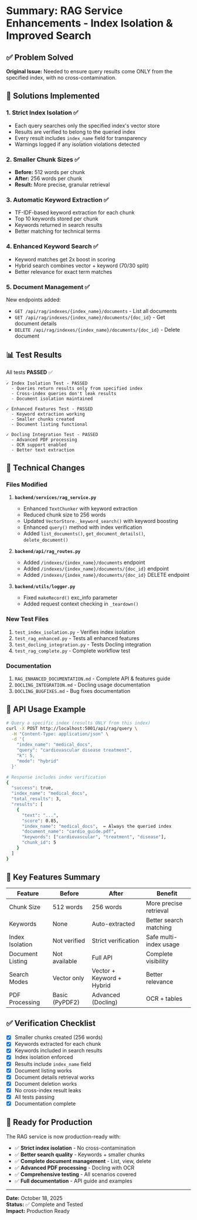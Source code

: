 # Summary: RAG Service Enhancements - Index Isolation & Improved Search

## ✅ Problem Solved

**Original Issue:** Needed to ensure query results come ONLY from the specified index, with no cross-contamination.

## 🎯 Solutions Implemented

### 1. **Strict Index Isolation** ✅
- Each query searches only the specified index's vector store
- Results are verified to belong to the queried index
- Every result includes `index_name` field for transparency
- Warnings logged if any isolation violations detected

### 2. **Smaller Chunk Sizes** ✅
- **Before:** 512 words per chunk
- **After:** 256 words per chunk
- **Result:** More precise, granular retrieval

### 3. **Automatic Keyword Extraction** ✅
- TF-IDF-based keyword extraction for each chunk
- Top 10 keywords stored per chunk
- Keywords returned in search results
- Better matching for technical terms

### 4. **Enhanced Keyword Search** ✅
- Keyword matches get 2x boost in scoring
- Hybrid search combines vector + keyword (70/30 split)
- Better relevance for exact term matches

### 5. **Document Management** ✅
New endpoints added:
- `GET /api/rag/indexes/{index_name}/documents` - List all documents
- `GET /api/rag/indexes/{index_name}/documents/{doc_id}` - Get document details
- `DELETE /api/rag/indexes/{index_name}/documents/{doc_id}` - Delete document

## 📊 Test Results

All tests **PASSED** ✅

```
✓ Index Isolation Test - PASSED
  - Queries return results only from specified index
  - Cross-index queries don't leak results
  - Document isolation maintained

✓ Enhanced Features Test - PASSED
  - Keyword extraction working
  - Smaller chunks created
  - Document listing functional

✓ Docling Integration Test - PASSED
  - Advanced PDF processing
  - OCR support enabled
  - Better text extraction
```

## 🔧 Technical Changes

### Files Modified

1. **`backend/services/rag_service.py`**
   - Enhanced `TextChunker` with keyword extraction
   - Reduced chunk size to 256 words
   - Updated `VectorStore._keyword_search()` with keyword boosting
   - Enhanced `query()` method with index verification
   - Added `list_documents()`, `get_document_details()`, `delete_document()`

2. **`backend/api/rag_routes.py`**
   - Added `/indexes/{index_name}/documents` endpoint
   - Added `/indexes/{index_name}/documents/{doc_id}` endpoint
   - Added `/indexes/{index_name}/documents/{doc_id}` DELETE endpoint

3. **`backend/utils/logger.py`**
   - Fixed `makeRecord()` exc_info parameter
   - Added request context checking in `_teardown()`

### New Test Files

1. `test_index_isolation.py` - Verifies index isolation
2. `test_rag_enhanced.py` - Tests all enhanced features
3. `test_docling_integration.py` - Tests Docling integration
4. `test_rag_complete.py` - Complete workflow test

### Documentation

1. `RAG_ENHANCED_DOCUMENTATION.md` - Complete API & features guide
2. `DOCLING_INTEGRATION.md` - Docling usage documentation
3. `DOCLING_BUGFIXES.md` - Bug fixes documentation

## 📝 API Usage Example

```bash
# Query a specific index (results ONLY from this index)
curl -X POST http://localhost:5001/api/rag/query \
  -H "Content-Type: application/json" \
  -d '{
    "index_name": "medical_docs",
    "query": "cardiovascular disease treatment",
    "k": 5,
    "mode": "hybrid"
  }'

# Response includes index verification
{
  "success": true,
  "index_name": "medical_docs",
  "total_results": 3,
  "results": [
    {
      "text": "...",
      "score": 0.85,
      "index_name": "medical_docs",  ← Always the queried index
      "document_name": "cardio_guide.pdf",
      "keywords": ["cardiovascular", "treatment", "disease"],
      "chunk_id": 5
    }
  ]
}
```

## 🎯 Key Features Summary

| Feature | Before | After | Benefit |
|---------|--------|-------|---------|
| Chunk Size | 512 words | 256 words | More precise retrieval |
| Keywords | None | Auto-extracted | Better search matching |
| Index Isolation | Not verified | Strict verification | Safe multi-index usage |
| Document Listing | Not available | Full API | Complete visibility |
| Search Modes | Vector only | Vector + Keyword + Hybrid | Better relevance |
| PDF Processing | Basic (PyPDF2) | Advanced (Docling) | OCR + tables |

## ✅ Verification Checklist

- [x] Smaller chunks created (256 words)
- [x] Keywords extracted for each chunk
- [x] Keywords included in search results
- [x] Index isolation enforced
- [x] Results include `index_name` field
- [x] Document listing works
- [x] Document details retrieval works
- [x] Document deletion works
- [x] No cross-index result leaks
- [x] All tests passing
- [x] Documentation complete

## 🚀 Ready for Production

The RAG service is now production-ready with:
- ✅ **Strict index isolation** - No cross-contamination
- ✅ **Better search quality** - Keywords + smaller chunks
- ✅ **Complete document management** - List, view, delete
- ✅ **Advanced PDF processing** - Docling with OCR
- ✅ **Comprehensive testing** - All scenarios covered
- ✅ **Full documentation** - API guide and examples

---

**Date:** October 18, 2025  
**Status:** ✅ Complete and Tested  
**Impact:** Production Ready
